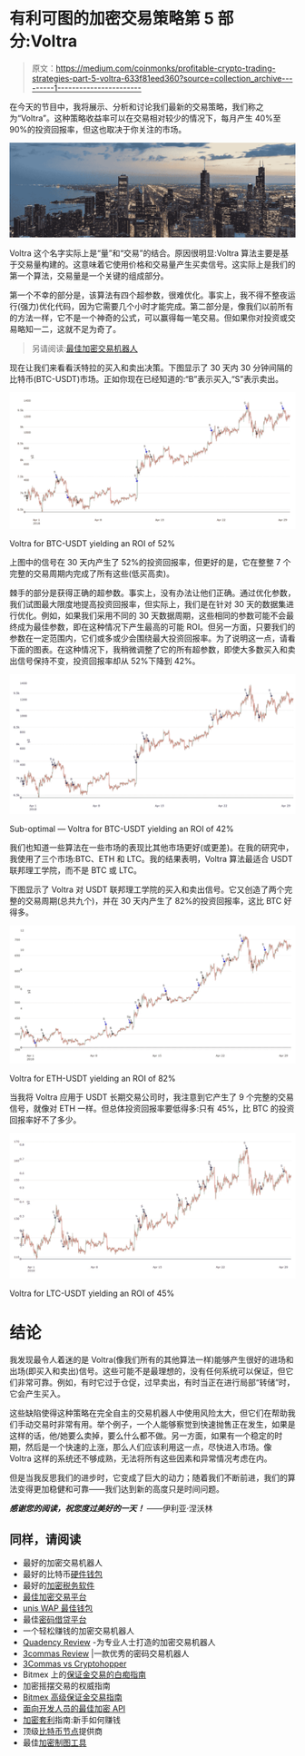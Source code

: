 # 有利可图的加密交易策略第 5 部分:Voltra

> 原文：<https://medium.com/coinmonks/profitable-crypto-trading-strategies-part-5-voltra-633f81eed360?source=collection_archive---------1----------------------->

在今天的节目中，我将展示、分析和讨论我们最新的交易策略，我们称之为“Voltra”。这种策略收益率可以在交易相对较少的情况下，每月产生 40%至 90%的投资回报率，但这也取决于你关注的市场。

![](img/26a5fbc960423528c1f3f474d8034057.png)

Voltra 这个名字实际上是“量”和“交易”的结合。原因很明显:Voltra 算法主要是基于交易量构建的。这意味着它使用价格和交易量产生买卖信号。这实际上是我们的第一个算法，交易量是一个关键的组成部分。

第一个不幸的部分是，该算法有四个超参数，很难优化。事实上，我不得不整夜运行(强力)优化代码，因为它需要几个小时才能完成。第二部分是，像我们以前所有的方法一样，它不是一个神奇的公式，可以赢得每一笔交易。但如果你对投资或交易略知一二，这就不足为奇了。

> 另请阅读:[最佳加密交易机器人](/coinmonks/crypto-trading-bot-c2ffce8acb2a)

现在让我们来看看沃特拉的买入和卖出决策。下图显示了 30 天内 30 分钟间隔的比特币(BTC-USDT)市场。正如你现在已经知道的:“B”表示买入,“S”表示卖出。

![](img/386fe895990ff41aed1133b6eec3a30a.png)

Voltra for BTC-USDT yielding an ROI of 52%

上图中的信号在 30 天内产生了 52%的投资回报率，但更好的是，它在整整 7 个完整的交易周期内完成了所有这些(低买高卖)。

棘手的部分是获得正确的超参数。事实上，没有办法让他们正确。通过优化参数，我们试图最大限度地提高投资回报率，但实际上，我们是在针对 30 天的数据集进行优化。例如，如果我们采用不同的 30 天数据周期，这些相同的参数可能不会最终成为最佳参数，即在这种情况下产生最高的可能 ROI。但另一方面，只要我们的参数在一定范围内，它们或多或少会围绕最大投资回报率。为了说明这一点，请看下面的图表。在这种情况下，我稍微调整了它的所有超参数，即使大多数买入和卖出信号保持不变，投资回报率却从 52%下降到 42%。

![](img/78caa2dc7db095fab14ee22c2e45f506.png)

Sub-optimal — Voltra for BTC-USDT yielding an ROI of 42%

我们也知道一些算法在一些市场的表现比其他市场更好(或更差)。在我的研究中，我使用了三个市场:BTC、ETH 和 LTC。我的结果表明，Voltra 算法最适合 USDT 联邦理工学院，而不是 BTC 或 LTC。

下图显示了 Voltra 对 USDT 联邦理工学院的买入和卖出信号。它又创造了两个完整的交易周期(总共九个)，并在 30 天内产生了 82%的投资回报率，这比 BTC 好得多。

![](img/158901f742bf3f090fa065d36a0a447d.png)

Voltra for ETH-USDT yielding an ROI of 82%

当我将 Voltra 应用于 USDT 长期交易公司时，我注意到它产生了 9 个完整的交易信号，就像对 ETH 一样。但总体投资回报率要低得多:只有 45%，比 BTC 的投资回报率好不了多少。

![](img/c02544767bd1823bb3cd1f8b20e2e6a5.png)

Voltra for LTC-USDT yielding an ROI of 45%

# 结论

我发现最令人着迷的是 Voltra(像我们所有的其他算法一样)能够产生很好的进场和出场(即买入和卖出)信号。这些可能不是最理想的，没有任何系统可以保证，但它们非常可靠。例如，有时它过于仓促，过早卖出，有时当正在进行局部“转储”时，它会产生买入。

这些缺陷使得这种策略在完全自主的交易机器人中使用风险太大，但它们在帮助我们手动交易时非常有用。举个例子，一个人能够察觉到快速抛售正在发生，如果是这样的话，他/她要么卖掉，要么什么都不做。另一方面，如果有一个稳定的时期，然后是一个快速的上涨，那么人们应该利用这一点，尽快进入市场。像 Voltra 这样的系统还不够成熟，无法将所有这些因素和异常情况考虑在内。

但是当我反思我们的进步时，它变成了巨大的动力；随着我们不断前进，我们的算法变得更加稳健和可靠——我们达到新的高度只是时间问题。

***感谢您的阅读，祝您度过美好的一天！*** ——伊利亚·涅沃林

## **同样，请阅读**

*   最好的加密交易机器人
*   最好的比特币[硬件钱包](/coinmonks/the-best-cryptocurrency-hardware-wallets-of-2020-e28b1c124069?source=friends_link&sk=324dd9ff8556ab578d71e7ad7658ad7c)
*   最好的[加密税务软件](/coinmonks/best-crypto-tax-tool-for-my-money-72d4b430816b)
*   [最佳加密交易平台](/coinmonks/the-best-crypto-trading-platforms-in-2020-the-definitive-guide-updated-c72f8b874555)
*   [unis WAP 最佳钱包](/coinmonks/best-wallets-to-use-uniswap-e91a6385d9e8)
*   最佳[密码借贷平台](/coinmonks/top-5-crypto-lending-platforms-in-2020-that-you-need-to-know-a1b675cec3fa)
*   一个轻松赚钱的加密交易机器人
*   [Quadency Review](https://blog.coincodecap.com/quadency-review-a-crypto-trading-automation-platform) -为专业人士打造的加密交易机器人
*   [3commas Review](https://blog.coincodecap.com/3commas-review-an-excellent-crypto-trading-bot) |一款优秀的密码交易机器人
*   [3Commas vs Cryptohopper](/coinmonks/cryptohopper-vs-3commas-vs-shrimpy-a2c16095b8fe)
*   Bitmex 上的[保证金交易的白痴指南](/coinmonks/the-idiots-guide-to-margin-trading-on-bitmex-dbbd7742c6fc?source=friends_link&sk=7bfa99d2a181142510c8442c8ddb0786)
*   加密摇摆交易的权威指南
*   [Bitmex 高级保证金交易指南](/coinmonks/bitmex-advanced-margin-trading-guide-2270c195ce25?source=friends_link&sk=1d986cca731f5084b9a2db4a4bc4a7ad)
*   [面向开发人员的最佳加密 API](/coinmonks/best-crypto-apis-for-developers-5efe3a597a9f)
*   [加密套利](/coinmonks/crypto-arbitrage-guide-how-to-make-money-as-a-beginner-62bfe5c868f6)指南:新手如何赚钱
*   顶级[比特币节点](https://blog.coincodecap.com/bitcoin-node-solutions)提供商
*   最佳[加密制图工具](/coinmonks/what-are-the-best-charting-platforms-for-cryptocurrency-trading-85aade584d80)